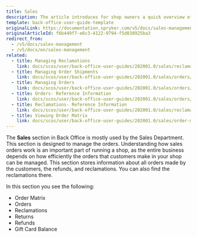 ```yaml
---
title: Sales
description: The article introduces for shop owners a quick overview of the Sales section, such as Refunds, Orders, Order Matrix, and Reclamations in the Back Office.
template: back-office-user-guide-template
originalLink: https://documentation.spryker.com/v5/docs/sales-management
originalArticleId: f6b449f7-e6c3-4122-9794-f5d038925ba3
redirect_from:
  - /v5/docs/sales-management
  - /v5/docs/en/sales-management
related:
  - title: Managing Reclamations
    link: docs/scos/user/back-office-user-guides/202001.0/sales/reclamations/managing-reclamations.html
  - title: Managing Order Shipments
    link: docs/scos/user/back-office-user-guides/202001.0/sales/orders/managing-order-shipments.html
  - title: Managing Orders
    link: docs/scos/user/back-office-user-guides/202001.0/sales/orders/managing-orders.html
  - title: Orders- Reference Information
    link: docs/scos/user/back-office-user-guides/202001.0/sales/orders/references/orders-reference-information.html
  - title: Reclamations- Reference Information
    link: docs/scos/user/back-office-user-guides/202001.0/sales/reclamations/references/reclamations-reference-information.html
  - title: Viewing Order Matrix
    link: docs/scos/user/back-office-user-guides/202001.0/sales/order-matrix/viewing-the-order-matrix.html
---
```


The **Sales** section in Back Office is mostly used by the Sales Department.
This section is designed to manage the orders. Understanding how sales orders work is an important part of running a shop, as the entire business depends on how efficiently the orders that customers make in your shop can be managed. This section stores information about all orders made by the customers, the refunds, and reclamations. You can also find the reclamations there. 


In this section you see the following:
* Order Matrix
* Orders
* Reclamations
* Returns
* Refunds
* Gift Card Balance

